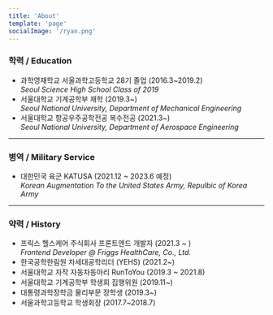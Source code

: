 ```yaml
---
title: 'About'
template: 'page'
socialImage: '/ryan.png'
---
```


### 학력 / Education

- 과학영재학교 서울과학고등학교 28기 졸업 (2016.3~2019.2)  
  _Seoul Science High School Class of 2019_
- 서울대학교 기계공학부 재학 (2019.3~)  
  _Seoul National University, Department of Mechanical Engineering_
- 서울대학교 항공우주공학전공 복수전공 (2021.3~)  
  _Seoul National University, Department of Aerospace Engineering_

---

### 병역 / Military Service

- 대한민국 육군 KATUSA (2021.12 ~ 2023.6 예정)  
  _Korean Augmentation To the United States Army, Repulbic of Korea Army_

---

### 약력 / History

- 프릭스 헬스케어 주식회사 프론트엔드 개발자 (2021.3 ~ )  
  _Frontend Developer @ Friggs HealthCare, Co., Ltd._
- 한국공학한림원 차세대공학리더 (YEHS) (2021.2~)
- 서울대학교 자작 자동차동아리 RunToYou (2019.3 ~ 2021.8)
- 서울대학교 기계공학부 학생회 집행위원 (2019.11~)
- 대통령과학장학금 물리부문 장학생 (2019.3~)
- 서울과학고등학교 학생회장 (2017.7~2018.7)
